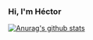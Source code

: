 ### Hi, I'm Héctor

[![Anurag's github stats](https://github-readme-stats.vercel.app/api?username=hectormr206)](https://github.com/anuraghazra/github-readme-stats)
